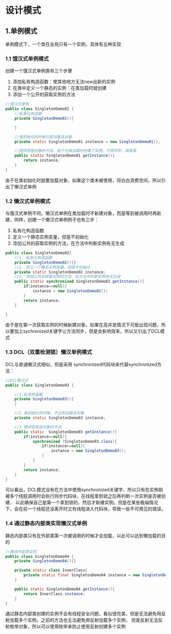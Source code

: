 # 设计模式

## 1.单例模式
单例模式下，一个类在全局只有一个实例，具体有五种实现
### 1.1 饿汉式单例模式
创建一个饿汉式单例类有三个步骤
1. 添加私有构造函数：使其他地方无法new出新的实例
2. 在类中定义一个静态的实例：在类加载时就创建
3. 添加一个公开的获取实例的方法
```java
//饿汉式单例
public class SingletonDemo01 {
    //私有化构造器
    private SingletonDemo01(){

    }

    //类初始化的时候立即加载该对象
    private static SingletonDemo01 instance = new SingletonDemo01();

    //提供获取对象的方法，由于在类加载时创建了实例，不用同步，效率高
    public static SingletonDemo01 getInstance(){
        return instance;
    }
}
```
由于在类初始化时就要加载对象，如果这个类未被使用，将白白浪费空间，所以引出了懒汉式单例

### 1.2 懒汉式单例模式
与饿汉式单例不同，懒汉式单例在类加载时不新建对象，而是等到被调用时再新建，同样，创建一个懒汉式单例例子也有三步：
1. 私有化构造函数
2. 定义一个静态实例变量，但是不初始化
3. 添加公共的获取实例的方法，在方法中判断实例有无生成
```java
public class SingletonDemo02{
    //1. 私有化构造函数
    private SingletonDemo02(){}
    //2. 定义一个静态实例变量，但是不初始化
    private static SingletonDemo02 instance;
    //3. 添加公共的获取实例的方法，在方法中判断实例有无生成
    public static synchronized SingletonDemo02 getInstance(){
        if(instance==null){
            instance = new SingletonDemo02();
        }
        return instance;
    }

}
```
由于是在第一次获取实例的时候新建对象，如果在高并发情况下可能出现问题，所以要加上sychronized关键字让方法同步，但是会影响效率，所以又引出了DCL模式

### 1.3 DCL（双重检测锁）懒汉单例模式
DCL与普通懒汉式相似，但是采用 synchronized代码块来代替synchronized方法：
```java
//DCL懒汉式
public class SingletonDemo03 {

    //1.私有构造器
    private SingletonDemo03(){
    }

    //2.类初始化的时候，不立即加载该对象
    private static SingletonDemo03 instance;

    //3.提供获取该对象的方法
    public static  SingletonDemo03 getInstance(){
        if(instance==null){
            synchronized (SingletonDemo03.class){
                if(instance==null){
                    instance = new SingletonDemo03();
                }
            }
        }
        return instance;
    }
}
```
可以看出，DCL模式没有在方法中使用synchronized关键字，所以只有在实例刚被多个线程调用时会执行同步代码块，在线程拿到锁之后再判断一次实例是否被创建，
以此确保自己是第一个拿到锁的，然后才新建实例。但是在某些极端情况下，会在前一个线程还没离开时又有线程进入代码块，导致一些不可预见的错误。

### 1.4 通过静态内部类实现懒汉式单例
静态内部类只有在外部类第一次被调用的时候才会加载，以此可以达到懒加载的目的
```java
//静态内部类实现
public class SingletonDemo04 {
    private SingletonDemo04(){}

    private static class InnerClass{
        private static final SingletonDemo04 instance = new SingletonDemo04();
    }

    public static SingletonDemo04 getInstance(){
        return InnerClass.instance;
    }
}

```
通过静态内部类创建的实例不会有线程安全问题，看似很完美，但是无法避免用反射加载多个实例，之前的方法也无法避免用反射加载多个实例，
但是反射无法反射枚举对象，所以可以使用枚举来防止使用反射创建多个实例